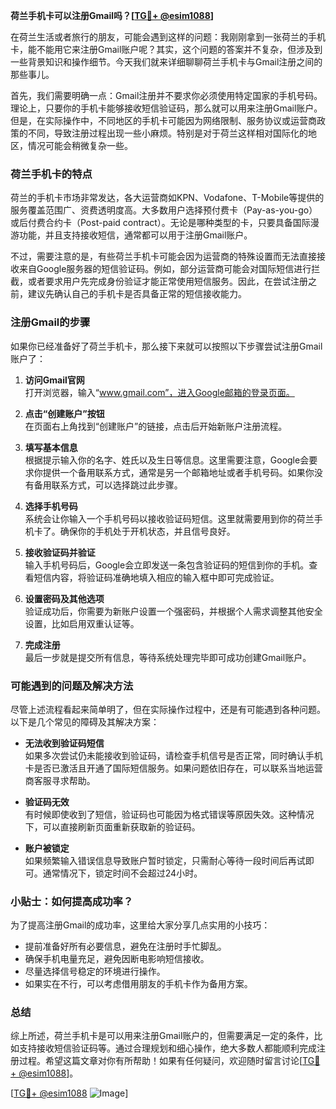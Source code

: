**荷兰手机卡可以注册Gmail吗？[[TG💪+ @esim1088](https://t.me/s/esim1088)]**

在荷兰生活或者旅行的朋友，可能会遇到这样的问题：我刚刚拿到一张荷兰的手机卡，能不能用它来注册Gmail账户呢？其实，这个问题的答案并不复杂，但涉及到一些背景知识和操作细节。今天我们就来详细聊聊荷兰手机卡与Gmail注册之间的那些事儿。

首先，我们需要明确一点：Gmail注册并不要求你必须使用特定国家的手机号码。理论上，只要你的手机卡能够接收短信验证码，那么就可以用来注册Gmail账户。但是，在实际操作中，不同地区的手机卡可能因为网络限制、服务协议或运营商政策的不同，导致注册过程出现一些小麻烦。特别是对于荷兰这样相对国际化的地区，情况可能会稍微复杂一些。

### 荷兰手机卡的特点

荷兰的手机卡市场非常发达，各大运营商如KPN、Vodafone、T-Mobile等提供的服务覆盖范围广、资费透明度高。大多数用户选择预付费卡（Pay-as-you-go）或后付费合约卡（Post-paid contract）。无论是哪种类型的卡，只要具备国际漫游功能，并且支持接收短信，通常都可以用于注册Gmail账户。

不过，需要注意的是，有些荷兰手机卡可能会因为运营商的特殊设置而无法直接接收来自Google服务器的短信验证码。例如，部分运营商可能会对国际短信进行拦截，或者要求用户先完成身份验证才能正常使用短信服务。因此，在尝试注册之前，建议先确认自己的手机卡是否具备正常的短信接收能力。

### 注册Gmail的步骤

如果你已经准备好了荷兰手机卡，那么接下来就可以按照以下步骤尝试注册Gmail账户了：

1. **访问Gmail官网**  
   打开浏览器，输入“www.gmail.com”，进入Google邮箱的登录页面。

2. **点击“创建账户”按钮**  
   在页面右上角找到“创建账户”的链接，点击后开始新账户注册流程。

3. **填写基本信息**  
   根据提示输入你的名字、姓氏以及生日等信息。这里需要注意，Google会要求你提供一个备用联系方式，通常是另一个邮箱地址或者手机号码。如果你没有备用联系方式，可以选择跳过此步骤。

4. **选择手机号码**  
   系统会让你输入一个手机号码以接收验证码短信。这里就需要用到你的荷兰手机卡了。确保你的手机处于开机状态，并且信号良好。

5. **接收验证码并验证**  
   输入手机号码后，Google会立即发送一条包含验证码的短信到你的手机。查看短信内容，将验证码准确地填入相应的输入框中即可完成验证。

6. **设置密码及其他选项**  
   验证成功后，你需要为新账户设置一个强密码，并根据个人需求调整其他安全设置，比如启用双重认证等。

7. **完成注册**  
   最后一步就是提交所有信息，等待系统处理完毕即可成功创建Gmail账户。

### 可能遇到的问题及解决方法

尽管上述流程看起来简单明了，但在实际操作过程中，还是有可能遇到各种问题。以下是几个常见的障碍及其解决方案：

- **无法收到验证码短信**  
  如果多次尝试仍未能接收到验证码，请检查手机信号是否正常，同时确认手机卡是否已激活且开通了国际短信服务。如果问题依旧存在，可以联系当地运营商客服寻求帮助。

- **验证码无效**  
  有时候即使收到了短信，验证码也可能因为格式错误等原因失效。这种情况下，可以直接刷新页面重新获取新的验证码。

- **账户被锁定**  
  如果频繁输入错误信息导致账户暂时锁定，只需耐心等待一段时间后再试即可。通常情况下，锁定时间不会超过24小时。

### 小贴士：如何提高成功率？

为了提高注册Gmail的成功率，这里给大家分享几点实用的小技巧：

- 提前准备好所有必要信息，避免在注册时手忙脚乱。
- 确保手机电量充足，避免因断电影响短信接收。
- 尽量选择信号稳定的环境进行操作。
- 如果实在不行，可以考虑借用朋友的手机卡作为备用方案。

### 总结

综上所述，荷兰手机卡是可以用来注册Gmail账户的，但需要满足一定的条件，比如支持接收短信验证码等。通过合理规划和细心操作，绝大多数人都能顺利完成注册过程。希望这篇文章对你有所帮助！如果有任何疑问，欢迎随时留言讨论[[TG💪+ @esim1088](https://t.me/s/esim1088)]。

[[TG💪+ @esim1088](https://t.me/s/esim1088) ![Image](https://i.postimg.cc/4NQfJmqS/Snipaste-2025-05-13-00-14-12.png)]